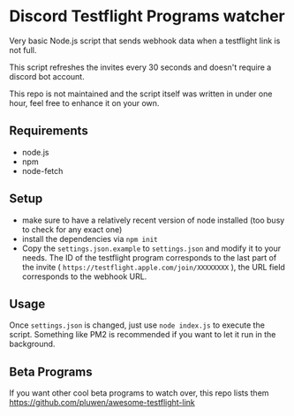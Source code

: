 # Discord Testflight Programs watcher

Very basic Node.js script that sends webhook data when a testflight link is not full.

This script refreshes the invites every 30 seconds and doesn't require a discord bot account.

This repo is not maintained and the script itself was written in under one hour, feel free to enhance it on your own.

## Requirements

- node.js
- npm
- node-fetch

## Setup

- make sure to have a relatively recent version of node installed (too busy to check for any exact one)
- install the dependencies via `npm init`
- Copy the `settings.json.example` to `settings.json` and modify it to your needs. The ID of the testflight program corresponds to the last part of the invite ( `https://testflight.apple.com/join/XXXXXXXX` ), the URL field corresponds to the webhook URL.

## Usage

Once `settings.json` is changed, just use `node index.js` to execute the script. Something like PM2 is recommended if you want to let it run in the background.

## Beta Programs

If you want other cool beta programs to watch over, this repo lists them <https://github.com/pluwen/awesome-testflight-link>
